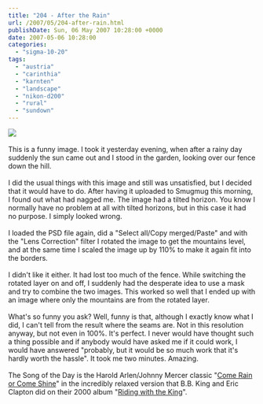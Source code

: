 ```yaml
---
title: "204 - After the Rain"
url: /2007/05/204-after-rain.html
publishDate: Sun, 06 May 2007 10:28:00 +0000
date: 2007-05-06 10:28:00
categories: 
  - "sigma-10-20"
tags: 
  - "austria"
  - "carinthia"
  - "karnten"
  - "landscape"
  - "nikon-d200"
  - "rural"
  - "sundown"
---
```

<a href="https://d25zfm9zpd7gm5.cloudfront.net/1200x1200/2007/20070505_195408_ps.jpg"><img src="https://d25zfm9zpd7gm5.cloudfront.net/0600x0600/2007/20070505_195408_ps.jpg"/></a><br/><br/>This is a funny image. I took it yesterday evening, when after a rainy day suddenly the sun came out and I stood in the garden, looking over our fence down the hill. <br/><br/>I did the usual things with this image and still was unsatisfied, but I decided that it would have to do. After having it uploaded to Smugmug this morning, I found out what had nagged me. The image had a tilted horizon. You know I normally have no problem at all with tilted horizons, but in this case it had no purpose. I simply looked wrong.<br/><br/>I loaded the PSD file again, did a "Select all/Copy merged/Paste" and with the "Lens Correction" filter I rotated the image to get the mountains level, and at the same time I scaled the image up by 110% to make it again fit into the borders.<br/><br/>I didn't like it either. It had lost too much of the fence. While switching the rotated layer on and off, I suddenly had the desperate idea to use a mask and try to combine the two images. This worked so well that I ended up with an image where only the mountains are from the rotated layer. <br/><br/>What's so funny you ask? Well, funny is that, although I exactly know what I did, I can't tell from the result where the seams are. Not in this resolution anyway, but not even in 100%. It's perfect. I never would have thought such a thing possible and if anybody would have asked me if it could work, I would have answered "probably, but  it would be so much work that it's hardly worth the hassle". It took me two minutes. Amazing.<br/><br/>The Song of the Day is the Harold Arlen/Johnny Mercer classic "<a href="http://www.lyricsfreak.com/b/billie+holiday/come+rain+or+come+shine_20018040.html" target="_blank">Come Rain or Come Shine</a>" in the incredibly relaxed version that B.B. King and Eric Clapton did on their 2000 album "<a href="http://www.amazon.com/Riding-King-Eric-Clapton-B-B/dp/B00004THAY" target="_blank">Riding with the King</a>".
